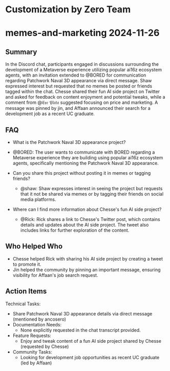 # Customization by Zero Team

# memes-and-marketing 2024-11-26

## Summary
 In the Discord chat, participants engaged in discussions surrounding the development of a Metaverse experience utilizing popular ai16z ecosystem agents, with an invitation extended to @BORED for communication regarding Patchwork Naval 3D appearance via direct message. Shaw expressed interest but requested that no memes be posted or friends tagged within the chat. Chesse shared their fun AI side project on Twitter and asked for feedback on content enjoyment and potential tweaks, while a comment from @𝔈𝔵𝔢 𝔓𝔩𝔞𝔱𝔞 suggested focusing on price and marketing. A message was pinned by jin, and Affaan announced their search for a development job as a recent UC graduate.

## FAQ
 - What is the Patchwork Naval 3D appearance project?
  - @BORED: The user wants to communicate with BORED regarding a Metaverse experience they are building using popular ai16z ecosystem agents, specifically mentioning the Patchwork Naval 3D appearance.

- Can you share this project without posting it in memes or tagging friends?
  - @shaw: Shaw expresses interest in seeing the project but requests that it not be shared via memes or by tagging their friends on social media platforms.

- Where can I find more information about Chesse's fun AI side project?
  - @Rick: Rick shares a link to Chesse's Twitter post, which contains details and updates about the AI side project. The tweet also includes links for further exploration of the content.

## Who Helped Who
 - Chesse helped Rick with sharing his AI side project by creating a tweet to promote it.
- Jin helped the community by pinning an important message, ensuring visibility for Affaan's job search request.

## Action Items
 Technical Tasks:
  - Share Patchwork Naval 3D appearance details via direct message (mentioned by ancosero)
- Documentation Needs:
  - None explicitly requested in the chat transcript provided.
- Feature Requests:
  - Enjoy and tweak content of a fun AI side project shared by Chesse (requested by Chesse)
- Community Tasks:
  - Looking for development job opportunities as recent UC graduate (led by Affaan)

